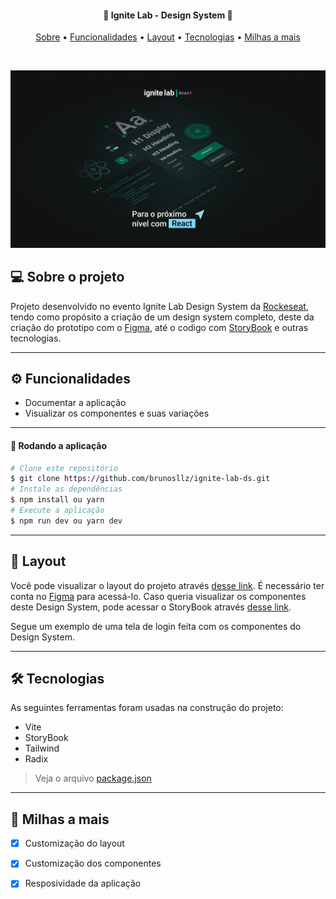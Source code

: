 
<h4 align="center">
 🎨 Ignite Lab -  Design System 🎨
</h4>

<p align="center">
  <a href="#--sobre-o-projeto">Sobre</a> •
  <a href="#-%EF%B8%8F-funcionalidades">Funcionalidades</a> •
  <a href="#--layout">Layout</a> •
  <a href="#--tecnologias">Tecnologias</a> •
  <a href="#--milhas-a-mais">Milhas a mais</a> 
</p>

<br/>

![](https://github.com/brunosllz/ignite-lab-ds/blob/main/src/assets/cover-github.png)

## [](https://github.com/brunosllz/ignite-lab-ds#--sobre-o-projeto) 💻 Sobre o projeto

Projeto desenvolvido no evento Ignite Lab Design System da [Rockeseat](https://www.rocketseat.com.br/), tendo como propósito a criação de um design system completo, deste da criação do prototipo com o [Figma](https://www.figma.com/), até o codigo com [StoryBook](https://storybook.js.org/) e outras tecnologias.

---

## [](https://github.com/brunosllz/ignite-lab-dsb#-%EF%B8%8F-funcionalidades) ⚙️ Funcionalidades

- Documentar a aplicação
- Visualizar os componentes e suas variações

---

#### 🧭 Rodando a aplicação
```bash
# Clone este repositório
$ git clone https://github.com/brunosllz/ignite-lab-ds.git
# Instale as dependências
$ npm install ou yarn
# Execute a aplicação
$ npm run dev ou yarn dev

```

---

## [](https://github.com/brunosllz/ignite-lab-dsb#--layout) 🔖 Layout

Você pode visualizar o layout do projeto através [desse link](https://www.figma.com/file/PHXnoPfz4sK5yq34xXsOQO/Ignite-Lab-Design-System?node-id=0%3A1). É necessário ter conta no [Figma](http://figma.com/) para acessá-lo.
Caso queria visualizar os componentes deste Design System, pode acessar o StoryBook através [desse link](https://brunosllz.github.io/ignite-lab-ds/).

Segue um exemplo de uma tela de login feita com os componentes do Design System.



---

## [](https://github.com/brunosllz/ignite-lab-dsb#--tecnologias) 🛠 Tecnologias

As seguintes ferramentas foram usadas na construção do projeto:

- Vite
- StoryBook
- Tailwind
- Radix

> Veja o arquivo [package.json](https://github.com/brunosllz/ignite-lab-ds/blob/main/package.json)
---

## [](https://github.com/brunosllz/ignite-lab-ds#--milhas-a-mais) 🚀 Milhas a mais 

- [x] Customização do layout
- [x] Customização dos componentes
- [x] Resposividade da aplicação


